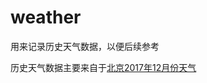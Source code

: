 # weather

用来记录历史天气数据，以便后续参考

历史天气数据主要来自于[北京2017年12月份天气](http://lishi.tianqi.com/beijing/201712.html)

